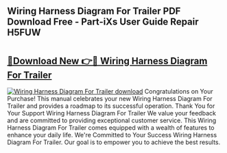## Wiring Harness Diagram For Trailer PDF Download Free - Part-iXs User Guide Repair H5FUW

# <h2><a href="http://dfku58.blite.top/?on=Wiring+Harness+Diagram+For+Trailer">🔗Download New 👉🔴 Wiring Harness Diagram For Trailer</a></h2>

[![Wiring Harness Diagram For Trailer download](https://i.imgur.com/lujVjoI.png)](http://dfku58.blite.top/?on=Wiring+Harness+Diagram+For+Trailer)
Congratulations on Your Purchase! This manual celebrates your new Wiring Harness Diagram For Trailer and provides a roadmap to its successful operation. Thank You for Your Support Wiring Harness Diagram For Trailer We value your feedback and are committed to providing exceptional customer service. This Wiring Harness Diagram For Trailer comes equipped with a wealth of features to enhance your daily life. We're Committed to Your Success Wiring Harness Diagram For Trailer. Our goal is to empower you to achieve the best results.
